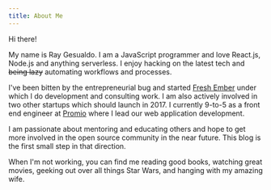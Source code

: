 ```yaml
---
title: About Me
---
```


Hi there!

My name is Ray Gesualdo. I am a JavaScript programmer and love React.js, Node.js and anything serverless. I enjoy hacking on the latest tech and ~~being lazy~~ automating workflows and processes.

I've been bitten by the entrepreneurial bug and started [Fresh Ember](https://freshember.com) under which I do development and consulting work. I am also actively involved in two other startups which should launch in 2017. I currently 9-to-5 as a front end engineer at [Promio](https://promio.com) where I lead our web application development.

I am passionate about mentoring and educating others and hope to get more involved in the open source community in the near future. This blog is the first small step in that direction.

When I'm not working, you can find me reading good books, watching great movies, geeking out over all things Star Wars, and hanging with my amazing wife.
